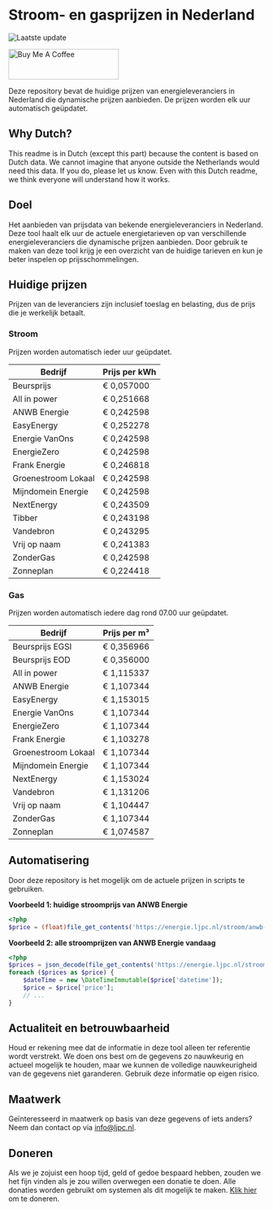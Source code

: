 # Stroom- en gasprijzen in Nederland

![Laatste update](https://img.shields.io/badge/laatste%20update-2023--05--04%2015%3A00%20CET-brightgreen)

<a href="https://www.buymeacoffee.com/Lars-" target="_blank"><img src="https://cdn.buymeacoffee.com/buttons/v2/default-orange.png" alt="Buy Me A Coffee" height="60" style="height: 60px !important;width: 217px !important;" ></a>

Deze repository bevat de huidige prijzen van energieleveranciers in Nederland die dynamische prijzen aanbieden. De prijzen worden elk uur automatisch geüpdatet.

## Why Dutch?

This readme is in Dutch (except this part) because the content is based on Dutch data. We cannot imagine that anyone outside the Netherlands would need this data. If you do, please let us know. Even with this Dutch readme, we think
everyone will understand how it works.

## Doel

Het aanbieden van prijsdata van bekende energieleveranciers in Nederland. Deze tool haalt elk uur de actuele energietarieven op van verschillende energieleveranciers die dynamische prijzen aanbieden. Door gebruik te maken van deze tool
krijg je een overzicht van de huidige tarieven en kun je beter inspelen op prijsschommelingen.

## Huidige prijzen

Prijzen van de leveranciers zijn inclusief toeslag en belasting, dus de prijs die je werkelijk betaalt.

### Stroom

Prijzen worden automatisch ieder uur geüpdatet.

 Bedrijf | Prijs per kWh 
---------|---------------
Beursprijs | € 0,057000
All in power | € 0,251668
ANWB Energie | € 0,242598
EasyEnergy | € 0,252278
Energie VanOns | € 0,242598
EnergieZero | € 0,242598
Frank Energie | € 0,246818
Groenestroom Lokaal | € 0,242598
Mijndomein Energie | € 0,242598
NextEnergy | € 0,243509
Tibber | € 0,243198
Vandebron | € 0,243295
Vrij op naam | € 0,241383
ZonderGas | € 0,242598
Zonneplan | € 0,224418


### Gas

Prijzen worden automatisch iedere dag rond 07.00 uur geüpdatet.

 Bedrijf | Prijs per m³ 
---------|--------------
Beursprijs EGSI | € 0,356966
Beursprijs EOD | € 0,356000
All in power | € 1,115337
ANWB Energie | € 1,107344
EasyEnergy | € 1,153015
Energie VanOns | € 1,107344
EnergieZero | € 1,107344
Frank Energie | € 1,103278
Groenestroom Lokaal | € 1,107344
Mijndomein Energie | € 1,107344
NextEnergy | € 1,153024
Vandebron | € 1,131206
Vrij op naam | € 1,104447
ZonderGas | € 1,107344
Zonneplan | € 1,074587


## Automatisering

Door deze repository is het mogelijk om de actuele prijzen in scripts te gebruiken.

**Voorbeeld 1: huidige stroomprijs van ANWB Energie**

```php
<?php
$price = (float)file_get_contents('https://energie.ljpc.nl/stroom/anwb-energie-nu.txt');

```

**Voorbeeld 2: alle stroomprijzen van ANWB Energie vandaag**

```php
<?php
$prices = json_decode(file_get_contents('https://energie.ljpc.nl/stroom/all-in-power-vandaag.json'),true);
foreach ($prices as $price) {
    $dateTime = new \DateTimeImmutable($price['datetime']);
    $price = $price['price'];
    // ...
}
```

## Actualiteit en betrouwbaarheid

Houd er rekening mee dat de informatie in deze tool alleen ter referentie wordt verstrekt. We doen ons best om de gegevens zo nauwkeurig en actueel mogelijk te houden, maar we kunnen de volledige nauwkeurigheid van de gegevens niet
garanderen. Gebruik deze informatie op eigen risico.

## Maatwerk

Geïnteresseerd in maatwerk op basis van deze gegevens of iets anders? Neem dan contact op
via [info@ljpc.nl](mailto:info@ljpc.nl?subject=Energie%20prijzen).

## Doneren

Als we je zojuist een hoop tijd, geld of gedoe bespaard hebben, zouden we het fijn vinden als je zou willen overwegen een
donatie te doen. Alle donaties worden gebruikt om systemen als dit mogelijk te
maken. [Klik hier](https://www.buymeacoffee.com/Lars-) om te doneren.
